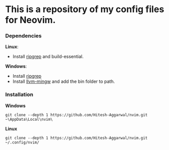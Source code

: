 # This is a repository of my config files for Neovim.

### Dependencies

**Linux**:
* Install [ripgrep](https://github.com/BurntSushi/ripgrep) and build-essential.

**Windows**:
* Install [ripgrep](https://github.com/BurntSushi/ripgrep)
* Install [llvm-mingw](https://github.com/mstorsjo/llvm-mingw)
and add the bin folder to path.

### Installation

**Windows**

```
git clone --depth 1 https://github.com/Hitesh-Aggarwal/nvim.git ~\AppData\Local\nvim\

```

**Linux**
```
git clone --depth 1 https://github.com/Hitesh-Aggarwal/nvim.git ~/.config/nvim/

```
